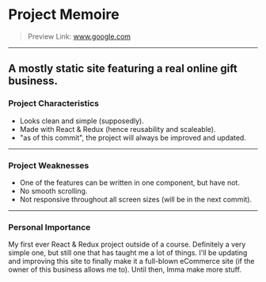 # Project Memoire
> Preview Link: www.google.com
----
A mostly static site featuring a real online gift business.
----
### Project Characteristics
* Looks clean and simple (supposedly).
* Made with React & Redux (hence reusability and scaleable).
* "as of this commit", the project will always be improved and updated.
----
### Project Weaknesses
* One of the features can be written in one component, but have not.
* No smooth scrolling.
* Not responsive throughout all screen sizes (will be in the next commit).
----
### Personal Importance
My first ever React & Redux project outside of a course. Definitely a very simple one, 
but still one that has taught me a lot of things. I'll be updating and improving this site 
to finally make it a full-blown eCommerce site (if the owner of this business allows me to). 
Until then, Imma make more stuff.

